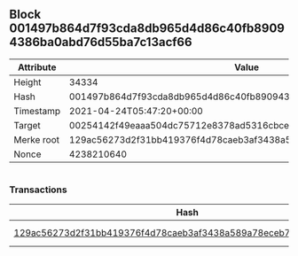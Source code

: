 ## Block 001497b864d7f93cda8db965d4d86c40fb89094386ba0abd76d55ba7c13acf66

Attribute | Value
--- | ---
Height | 34334
Hash | 001497b864d7f93cda8db965d4d86c40fb89094386ba0abd76d55ba7c13acf66
Timestamp | 2021-04-24T05:47:20+00:00
Target | 00254142f49eaaa504dc75712e8378ad5316cbcead634704b3734b6271167cc4
Merke root | 129ac56273d2f31bb419376f4d78caeb3af3438a589a78eceb796fc574c46604
Nonce | 4238210640

```

```

### Transactions

Hash | Amount
--- | ---
[129ac56273d2f31bb419376f4d78caeb3af3438a589a78eceb796fc574c46604](129ac56273d2f31bb419376f4d78caeb3af3438a589a78eceb796fc574c46604.md) | 10.00000000 SKEPTI 
